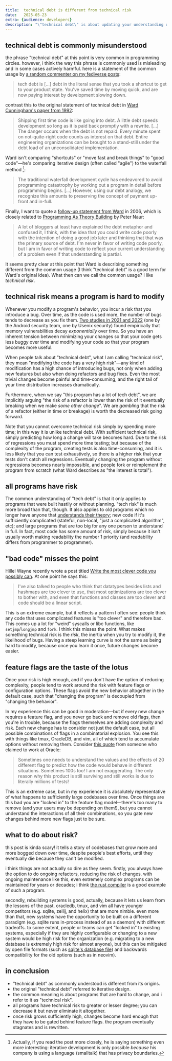 ```yaml
---
title:  technical debt is different from technical risk
date:   2025-05-23
extra: {audience: developers}
description: "\"technical debt\" is about updating your understanding of the program over time. \"technical risk\" is about sacrificing your ability to make changes for speed of development in the short term."
---
```


## technical debt is commonly misunderstood
the phrase "technical debt" at this point is very common in programming circles. however, i think the way this phrase is commonly used is misleading and in some cases actively harmful. here is a statement of the common usage by [a random commenter on my fediverse posts][mezza]:
> tech debt is [...] debt in the literal sense that you took a shortcut to get to your product state. You've saved time by moving quick, and are now paying interest by development slowing down.

[mezza]: https://mastodon.pub.solar/@mezza/114219114805175449

contrast this to the original statement of technical debt in [Ward Cunningham's paper from 1992][ward-original]:
> Shipping first time code is like going into debt. A little debt speeds development so long as it is paid back promptly with a rewrite. [...] The danger occurs when the debt is not repaid. Every minute spent on not-quite-right code counts as interest on that debt. Entire engineering organizations can be brought to a stand-still under the debt load of an unconsolidated implementation.

Ward isn't comparing "shortcuts" or "move fast and break things" to "good code"—he's comparing iterative design (often called "agile") to the waterfall method [^smalltalk]:
> The traditional waterfall development cycle has endeavored to avoid programming catastrophy by working out a program in detail before programming begins. [...] However, using our debt analogy, we recognize this amounts to preserving the concept of payment up-front and in-full.

[^smalltalk]: Actually, if you read the post more closely, he is saying something even more interesting: iterative development is only possible *because* his company is using a language (smalltalk) that has privacy boundaries.

[ward-original]: https://c2.com/doc/oopsla92.html
[Programming As Theory Building]: https://gist.github.com/onlurking/fc5c81d18cfce9ff81bc968a7f342fb1

Finally, I want to quote a [follow-up statement from Ward][follow-up ward] in 2006, which is closely related to [Programming As Theory Building] by Peter Naur:
> A lot of bloggers at least have explained the debt metaphor and confused it, I think, with the idea that you could write code poorly with the intention of doing a good job later and thinking that that was the primary source of debt. I'm never in favor of writing code poorly, but I am in favor of writing code to reflect your current understanding of a problem even if that understanding is partial.

[follow-up ward]: https://wiki.c2.com/?WardExplainsDebtMetaphor

It seems pretty clear at this point that Ward is describing something different from the common usage (I think "technical debt" is a good term for Ward's original idea). What then can we call the common usage? I like *technical risk*.
## technical risk means a program is hard to modify
Whenever you modify a program's behavior, you incur a risk that you introduce a bug. Over time, as the code is used more, the number of bugs tends to decrease as you fix them. [Two studies in 2021 and 2022][android vulnerabilities] (one by the Android security team, one by Usenix security) found empirically that memory vulnerabilities decay *exponentially* over time. So you have an inherent tension between minimizing your changes so that your code gets less buggy over time and modifying your code so that your program becomes more useful.

[android vulnerabilities]: https://security.googleblog.com/2024/09/eliminating-memory-safety-vulnerabilities-Android.html#:~:text=the%20math

When people talk about "technical debt", what I am calling "technical risk", they mean "modifying the code has a very high risk"—any kind of modification has a high chance of introducing bugs, not only when adding new features but also when doing refactors and bug fixes. Even the most trivial changes become painful and time-consuming, and the right tail of your time distribution increases dramatically.

Furthermore, when we say "this program has a lot of tech debt", we are implicitly arguing "the risk of a refactor is lower than the risk of it eventually breaking when we make _some other change_". We are *gambling* that the risk of a refactor (either in time or breakage) is worth the decreased risk going forward.

Note that you cannot overcome technical risk simply by spending more time; in this way it is unlike technical debt. With sufficient technical risk, simply predicting how long a change will take becomes hard. Due to the risk of regressions you must spend more time testing; but because of the complexity of the program, creating tests is also time-consuming, and it is less likely that you can test exhaustively, so there is a higher risk that your tests don't catch all regressions. Eventually changing the program without regressions becomes nearly impossible, and people fork or reimplement the program from scratch (what Ward describes as "the interest is total").
## all programs have risk
The common understanding of "tech debt" is that it only applies to programs that were built hastily or without planning. "tech risk" is much more broad than that, though.
It also applies to old programs which no longer have anyone that [understands their theory][programming as theory building]; new code if it's sufficiently complicated (stateful, non-local, "just a complicated algorithm", etc); and large programs that are too big for any one person to understand in full.
In fact, most code has some amount of risk, simply because it isn't usually worth making readability the number 1 priority (and readability differs from programmer to programmer).
## "bad code" misses the point
Hillel Wayne recently wrote a post titled [Write the most clever code you possibly can][hillel]. At one point he says this:
> I've also talked to people who think that datatypes besides lists and hashmaps are too clever to use, that most optimizations are too clever to bother with, and even that functions and classes are too clever and code should be a linear script.

This is an extreme example, but it reflects a pattern I often see: people think any code that uses complicated features is "too clever" and therefore bad.
This comes up a lot for "weird" syscalls or libc functions, like `setjmp`/`longjmp` and `fork`.
I think this misses the point. What makes something technical risk is the *risk*, the inertia when you try to modify it, the likelihood of bugs.
Having a steep learning curve is not the same as being hard to modify, because once you learn it once, future changes become easier.

[hillel]: https://buttondown.com/hillelwayne/archive/write-the-most-clever-code-you-possibly-can/

## feature flags are the taste of the lotus
Once your risk is high enough, and if you don't have the option of reducing complexity, people tend to work around the risk with feature flags or configuration options. These flags avoid the new behavior altogether in the default case, such that "changing the program" is decoupled from "changing the behavior".

In my experience this can be good in moderation—but if every new change requires a feature flag, and you never go back and remove old flags, then you're in trouble, because the flags themselves are adding complexity and risk. Each new change has to consider not just the default case, but all possible combinations of flags in a combinatorial explosion. You see this with things like tmux, OracleDB, and vim, all of which tend to accumulate options without removing them. Consider [this quote][hacker news oracle] from someone who claimed to work at Oracle:
> Sometimes one needs to understand the values and the effects of 20 different flag to predict how the code would behave in different situations. Sometimes 100s too! I am not exaggerating. The only reason why this product is still surviving and still works is due to literally millions of tests!

This is an extreme case, but in my experience it is absolutely representative of what happens to sufficiently large codebases over time. Once things are this bad you are "locked in" to the feature flag model—there's too many to remove (and your users may be depending on them!), but you cannot understand the interactions of all their combinations, so you gate new changes behind more new flags just to be sure.

[hacker news oracle]: https://news.ycombinator.com/item?id=18442941

## what to do about risk?
this post is kinda scary! it tells a story of codebases that grow more and more bogged down over time, despite people's best efforts, until they eventually die because they can't be modified.

i think things are not actually so dire as they seem. firstly, you always have the option to do ongoing refactors, reducing the risk of changes. with ongoing maintenance like this, even extremely complex programs can be maintained for years or decades; i think [the rust compiler][rustc-constant-change] is a good example of such a program.

secondly, rebuilding systems is good, actually, because it lets us learn from the lessons of the past. oracledb, tmux, and vim all have younger competitors (e.g. sqlite, zellij, and helix) that are more nimble. even more than that, new systems have the opportunity to be built on a different paradigm (e.g. sqlite runs in-process instead of as a daemon) with different tradeoffs. to some extent, people or teams can get "locked in" to existing systems, especially if they are highly configurable or changing to a new system would be high risk for the organization (e.g. migrating to a new database is extremely high risk for almost anyone), but this can be mitigated by open file formats (such as [sqlite's database file]) and backwards compatibility for the old options (such as in neovim).

## in conclusion

- "technical debt" as commonly understood is different from its origins.
- the original "technical debt" referred to iterative design.
- the common meaning is about programs that are hard to change, and i refer to it as "technical risk".
- all programs have technical risk to greater or lesser degree; you can decrease it but never eliminate it altogether.
- once risk grows sufficiently high, changes become hard enough that they have to be gated behind feature flags. the program eventually stagnates and is rewritten.

[rustc-constant-change]: https://rustc-dev-guide.rust-lang.org/about-this-guide.html#constant-change
[sqlite's database file]: https://www.sqlite.org/fileformat2.html
